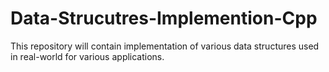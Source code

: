 # Data-Strucutres-Implemention-Cpp
<p>This repository will contain implementation of various data structures used in real-world for various applications.</p>
